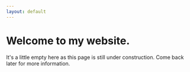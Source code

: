 ```yaml
---
layout: default
---
```


# Welcome to my website.

It's a little empty here as this page is still under construction. Come back later for more information.
